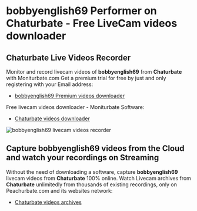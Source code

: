# bobbyenglish69 Performer on Chaturbate - Free LiveCam videos downloader

## Chaturbate Live Videos Recorder

Monitor and record livecam videos of **bobbyenglish69** from **Chaturbate** with Moniturbate.com
Get a premium trial for free by just and only registering with your Email address:
* [bobbyenglish69 Premium videos downloader](https://moniturbate.com/request-demo-licence-key.html)

Free livecam videos downloader - Moniturbate Software:
* [Chaturbate videos downloader](https://moniturbate.com/moniturbate-download-software.html)

![bobbyenglish69 livecam videos recorder](https://peachurnet.com/templates/moniturbate-software.png)


## Capture bobbyenglish69 videos from the Cloud and watch your recordings on Streaming

Without the need of downloading a software, capture **bobbyenglish69** livecam videos from **Chaturbate** 100% online.
Watch Livecam archives from **Chaturbate** unlimitedly from thousands of existing recordings, only on Peachurbate.com and its websites network:
* [Chaturbate videos archives](https://peachurnet.com/)
